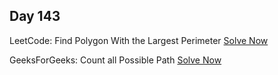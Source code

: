 ## Day 143

LeetCode: Find Polygon With the Largest Perimeter 
[Solve Now](https://leetcode.com/problems/find-polygon-with-the-largest-perimeter/description/)

GeeksForGeeks: Count all Possible Path 
[Solve Now](https://www.geeksforgeeks.org/problems/castle-run3644/1)